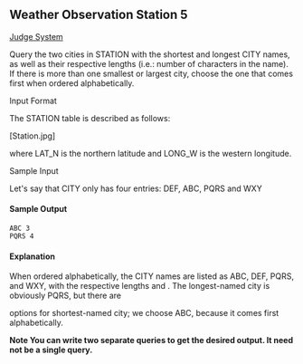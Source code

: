 ## Weather Observation Station 5

[Judge System](https://www.hackerrank.com/challenges/weather-observation-station-5/problem)

Query the two cities in STATION with the shortest and longest CITY names, as well as their respective lengths (i.e.: number of characters in the name). If there is more than one smallest or largest city, choose the one that comes first when ordered alphabetically.

Input Format

The STATION table is described as follows:

[Station.jpg]

where LAT_N is the northern latitude and LONG_W is the western longitude.

Sample Input

Let's say that CITY only has four entries: DEF, ABC, PQRS and WXY

#### Sample Output
```
ABC 3
PQRS 4
```
#### Explanation

When ordered alphabetically, the CITY names are listed as ABC, DEF, PQRS, and WXY, with the respective lengths
and . The longest-named city is obviously PQRS, but there are

options for shortest-named city; we choose ABC, because it comes first alphabetically.

**Note
You can write two separate queries to get the desired output. It need not be a single query.**
